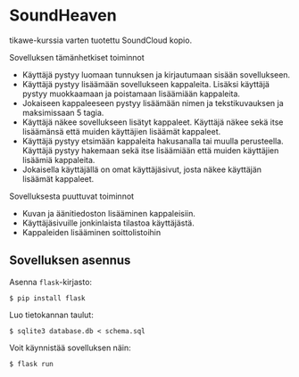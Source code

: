 # SoundHeaven

tikawe-kurssia varten tuotettu SoundCloud kopio.

Sovelluksen tämänhetkiset toiminnot

* Käyttäjä pystyy luomaan tunnuksen ja kirjautumaan sisään sovellukseen.
* Käyttäjä pystyy lisäämään sovellukseen kappaleita. Lisäksi käyttäjä pystyy muokkaamaan ja poistamaan lisäämiään kappaleita.
* Jokaiseen kappaleeseen pystyy lisäämään nimen ja tekstikuvauksen ja maksimissaan 5 tagia.
* Käyttäjä näkee sovellukseen lisätyt kappaleet. Käyttäjä näkee sekä itse lisäämänsä että muiden käyttäjien lisäämät kappaleet.
* Käyttäjä pystyy etsimään kappaleita hakusanalla tai muulla perusteella. Käyttäjä pystyy hakemaan sekä itse lisäämiään että muiden käyttäjien lisäämiä kappaleita.
* Jokaisella käyttäjällä on omat käyttäjäsivut, josta näkee käyttäjän lisäämät kappaleet.


     
Sovelluksesta puuttuvat toiminnot

* Kuvan ja äänitiedoston lisääminen kappaleisiin.
* Käyttäjäsivuille jonkinlaista tilastoa käyttäjästä.
* Kappaleiden lisääminen soittolistoihin

## Sovelluksen asennus

Asenna `flask`-kirjasto:

```
$ pip install flask
```

Luo tietokannan taulut:

```
$ sqlite3 database.db < schema.sql
```

Voit käynnistää sovelluksen näin:

```
$ flask run
```
